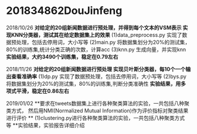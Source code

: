 # 201834862DouJinfeng
2018/10/26
**对给定的20组新闻数据进行预处理，并得到每个文本的VSM表示
实现KNN分类器，测试其在给定数据集上的效果**
(1)data_preprocess.py 实现了数据预处理，包括去停用词，大小写等
(2)main.py 将数据集划分为20%的测试集，80%的训练集,统计分类正确的次数，计算acc
(3)knn.py 生成向量，并实现knn
**实验结果，大约3490个训练集，稳定在0.79左右**

2018/11/26
**对给定的20组新闻数据进行预处理
实现贝叶斯分类器，每10个一个输出查看准确率**
(1)dp.py 实现了数据预处理，包括去停用词，大小写等
(2)bys.py 将数据集划分为20%的测试集，80%的训练集,判断分类准确性
**实验结果，用多项式平滑，稳定在0.86左右**

2019/01/02
**要求在tweets数据集上进行各种聚类算法的实验，一共包括八种聚类方式，
然后用NMI(Normalized Mutual Information)作为评价指标对聚类结果进行评价
**
(1)clustering.py进行各种聚类算法的实验，一共包括八种聚类方式 等
**实验结果，实验报告详细介绍
